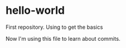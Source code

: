 # hello-world
First repository. Using to get the basics

Now I'm using this file to learn about commits.
